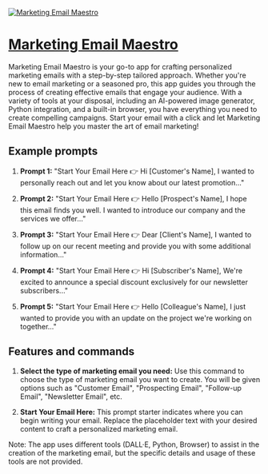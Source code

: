 [![Marketing Email Maestro](https://files.oaiusercontent.com/file-0dwEe5DYiW2f7FB1cQBpybLE?se=2123-10-20T18%3A47%3A38Z&sp=r&sv=2021-08-06&sr=b&rscc=max-age%3D31536000%2C%20immutable&rscd=attachment%3B%20filename%3D9d40f85c-d27e-48ec-b496-e63b718201bd.png&sig=Tiv6v8HplNOtU8LX1JsnCv8rODTJFPHCXsKy5N8pZJw%3D)](https://chat.openai.com/g/g-o0hTiDE53-marketing-email-maestro)

# [Marketing Email Maestro](https://chat.openai.com/g/g-o0hTiDE53-marketing-email-maestro)

Marketing Email Maestro is your go-to app for crafting personalized marketing emails with a step-by-step tailored approach. Whether you're new to email marketing or a seasoned pro, this app guides you through the process of creating effective emails that engage your audience. With a variety of tools at your disposal, including an AI-powered image generator, Python integration, and a built-in browser, you have everything you need to create compelling campaigns. Start your email with a click and let Marketing Email Maestro help you master the art of email marketing!

## Example prompts

1. **Prompt 1:** "Start Your Email Here 👉 Hi [Customer's Name], I wanted to personally reach out and let you know about our latest promotion..."

2. **Prompt 2:** "Start Your Email Here 👉 Hello [Prospect's Name], I hope this email finds you well. I wanted to introduce our company and the services we offer..."

3. **Prompt 3:** "Start Your Email Here 👉 Dear [Client's Name], I wanted to follow up on our recent meeting and provide you with some additional information..."

4. **Prompt 4:** "Start Your Email Here 👉 Hi [Subscriber's Name], We're excited to announce a special discount exclusively for our newsletter subscribers..."

5. **Prompt 5:** "Start Your Email Here 👉 Hello [Colleague's Name], I just wanted to provide you with an update on the project we're working on together..."

## Features and commands

1. **Select the type of marketing email you need:** Use this command to choose the type of marketing email you want to create. You will be given options such as "Customer Email", "Prospecting Email", "Follow-up Email", "Newsletter Email", etc.

2. **Start Your Email Here:** This prompt starter indicates where you can begin writing your email. Replace the placeholder text with your desired content to craft a personalized marketing email.

Note: The app uses different tools (DALL·E, Python, Browser) to assist in the creation of the marketing email, but the specific details and usage of these tools are not provided.